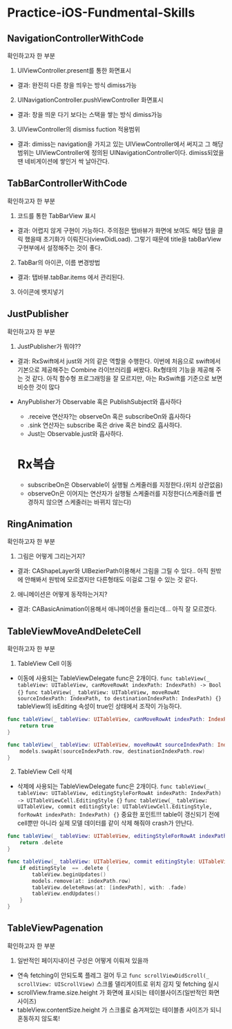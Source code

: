# Practice-iOS-Fundmental-Skills

## NavigationControllerWithCode
확인하고자 한 부분
1. UIViewController.present를 통한 화면표시
- 결과: 완전히 다른 창을 띄우는 방식 dimiss가능
2. UINavigationController.pushViewController 화면표시
- 결과: 창을 띄운 다기 보다는 스택을 쌓는 방식 dimiss가능
3. UIViewController의 dismiss fuction 적용범위
- 결과: dimiss는 navigation을 가지고 있는 UIViewController에서 써지고 그 해당범위는 UIViewController에 정의된 UINavigationController이다. dimiss되었을땐 네비게이션에 쌓인거 싹 날아간다.

## TabBarControllerWithCode
확인하고자 한 부분
1. 코드를 통한 TabBarView 표시
- 결과: 어렵지 않게 구현이 가능하다. 주의점은 탭바뷰가 화면에 보여도 해당 탭을 클릭 했을때 초기화가 이뤄진다(viewDidLoad). 그렇기 때문에 title을 tabBarView구현부에서 설정해주는 것이 좋다.
2. TabBar의 아이콘, 이름 변경방법
- 결과: 탭바뷰.tabBar.items 에서 관리된다.
3. 아이콘에 뱃지넣기


## JustPublisher
확인하고자 한 부분
1. JustPublisher가 뭐야??
- 결과: RxSwift에서 just와 거의 같은 역할을 수행한다.
이번에 처음으로 swift에서 기본으로 제공해주는 Combine 라이브러리를 써봤다. Rx형태의 기능을 제공해 주는 것 같다.
아직 함수형 프로그래밍을 잘 모르지만, 아는 RxSwift를 기준으로 보면 비슷한 것이 많다
- AnyPublisher가 Observable 혹은 PublishSubject와 흡사하다
    - .receive 연산자?는 observeOn 혹은 subscribeOn와 흡사하다
    - .sink 연산자는 subscribe 혹은 drive 혹은 bind오 흡사하다.
    - Just는 Observable.just와 흡사하다.

    # Rx복습
    - subscribeOn은 Observable이 실행될 스케줄러를 지정한다.(위치 상관없음)
    - observeOn은 이어지는 연산자가 실행될 스케줄러를 지정한다(스케줄러를 변경하지 않으면 스케줄러는 바뀌지 않는다)

## RingAnimation
확인하고자 한 부분
1. 그림은 어떻게 그리는거지?
- 결과: CAShapeLayer와 UIBezierPath이용해서 그림을 그릴 수 있다.. 아직 원밖에 안해봐서 원밖에 모르겠지만 다른형태도 이걸로 그릴 수 있는 것 같다.
2. 애니메이션은 어떻게 동작하는거지?
- 결과: CABasicAnimation이용해서 애니메이션을 돌리는데... 아직 잘 모르겠다.


## TableViewMoveAndDeleteCell
확인하고자 한 부분
1. TableView Cell 이동
- 이동에 사용되는 TableViewDelegate func은 2개이다.
`func tableView(_ tableView: UITableView, canMoveRowAt indexPath: IndexPath) -> Bool {}`
`func tableView(_ tableView: UITableView, moveRowAt sourceIndexPath: IndexPath, to destinationIndexPath: IndexPath) {}`
tableView의 isEditing 속성이 true인 상태에서 조작이 가능하다. 
```swift
func tableView(_ tableView: UITableView, canMoveRowAt indexPath: IndexPath) -> Bool {
    return true
}

func tableView(_ tableView: UITableView, moveRowAt sourceIndexPath: IndexPath, to destinationIndexPath: IndexPath) {
    models.swapAt(sourceIndexPath.row, destinationIndexPath.row)
}
```

2. TableView Cell 삭제
- 삭제에 사용되는 TableViewDelegate func은 2개이다.
`func tableView(_ tableView: UITableView, editingStyleForRowAt indexPath: IndexPath) -> UITableViewCell.EditingStyle {}`
`func tableView(_ tableView: UITableView, commit editingStyle: UITableViewCell.EditingStyle, forRowAt indexPath: IndexPath) {}`
중요한 포인트!!! table이 갱신되기 전에  cell뿐만 아니라 실제 모델 데이터를 같이 삭제 해줘야 crash가 안난다.
```swift
func tableView(_ tableView: UITableView, editingStyleForRowAt indexPath: IndexPath) -> UITableViewCell.EditingStyle {
    return .delete
}

func tableView(_ tableView: UITableView, commit editingStyle: UITableViewCell.EditingStyle, forRowAt indexPath: IndexPath) {
    if editingStyle  == .delete {
        tableView.beginUpdates()
        models.remove(at: indexPath.row)
        tableView.deleteRows(at: [indexPath], with: .fade)
        tableView.endUpdates()
    }
}
```

## TableViewPagenation
확인하고자 한 부분
1. 일반적인 페이지내이션 구성은 어떻게 이뤄져 있을까
- 연속 fetching이 안되도록 플레그 걸어 두고 `func scrollViewDidScroll(_ scrollView: UIScrollView)` 스크롤 델리게이트로 위치 감지 및 fetching 실시
- scrollView.frame.size.height  가 화면에 표시되는 테이블사이즈(일반적인 화면사이즈)
- tableView.contentSize.height 가 스크롤로 숨겨져있는 테이블총 사이즈가 되니 혼동하지 않도록!

